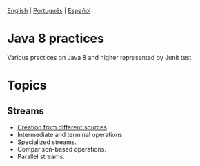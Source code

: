 
<p align="left">
  <a href="#">English</a> |
  <a href="https://github.com/lucas-gio/pruebasJava8/blob/main/README_PT.md">Português</a> |
  <a href="https://github.com/lucas-gio/pruebasJava8/blob/main/README_EN.md">Español</a> 
</p>

# Java 8 practices
Various practices on Java 8 and higher represented by Junit test.

# Topics
## Streams
* [Creation from different sources](../main/src/test/java/practica/StreamCreationTest.java).
* Intermediate and terminal operations.
* Specialized streams.
* Comparison-based operations.
* Parallel streams.
